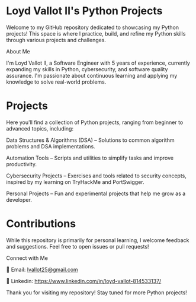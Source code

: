# Loyd Vallot II's Python Projects

Welcome to my GitHub repository dedicated to showcasing my Python projects! This space is where I practice, build, and refine my Python skills through various projects and challenges.

About Me

I'm Loyd Vallot II, a Software Engineer with 5 years of experience, currently expanding my skills in Python, cybersecurity, and software quality assurance. I'm passionate about continuous learning and applying my knowledge to solve real-world problems.

# Projects

Here you'll find a collection of Python projects, ranging from beginner to advanced topics, including:

Data Structures & Algorithms (DSA) – Solutions to common algorithm problems and DSA implementations.

Automation Tools – Scripts and utilities to simplify tasks and improve productivity.

Cybersecurity Projects – Exercises and tools related to security concepts, inspired by my learning on TryHackMe and PortSwigger.

Personal Projects – Fun and experimental projects that help me grow as a developer.


# Contributions

While this repository is primarily for personal learning, I welcome feedback and suggestions. Feel free to open issues or pull requests!

Connect with Me

📧 Email: lvallot25@gmail.com

💼 Linkedin: https://www.linkedin.com/in/loyd-vallot-814533137/

Thank you for visiting my repository! Stay tuned for more Python projects!
